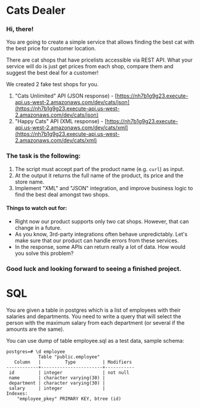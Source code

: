 Cats Dealer
==================

### Hi, there!
You are going to create a simple service that allows finding the best cat with the best price for customer location.

There are cat shops that have pricelists accessible via REST API. What your service will do is just get prices from each shop, compare them and suggest the best deal for a customer!

We created 2 fake test shops for you.
1. "Cats Unlimited" API (JSON response) - [https://nh7b1g9g23.execute-api.us-west-2.amazonaws.com/dev/cats/json](https://nh7b1g9g23.execute-api.us-west-2.amazonaws.com/dev/cats/json)
2. "Happy Cats" API (XML response) - [https://nh7b1g9g23.execute-api.us-west-2.amazonaws.com/dev/cats/xml](https://nh7b1g9g23.execute-api.us-west-2.amazonaws.com/dev/cats/xml)


### The task is the following:
1. The script must accept part of the product name (e.g. `curl`) as input.
2. At the output it returns the full name of the product, its price and the store name.
3. Implement "XML" and "JSON" integration, and improve business logic to find the best deal amongst two shops.


#### Things to watch out for:
* Right now our product supports only two cat shops. However, that can change in a future.
* As you know, 3rd-party integrations often behave unpredictably. Let's make sure that our product can handle errors from these services.
* In the response, some APIs can return really a lot of data. How would you solve this problem?

### Good luck and looking forward to seeing a finished project.

SQL
==================

You are given a table in postgres which is a list of employees with their salaries and departments. You need to write a query that will select the person with the maximum salary from each department (or several if the amounts are the same).

You can use dump of table employee.sql as a test data, sample schema:

```
postgres=# \d employee
            Table "public.employee"
   Column   |         Type          | Modifiers
------------+-----------------------+-----------
 id         | integer               | not null
 name       | character varying(30) |
 department | character varying(30) |
 salary     | integer               |
Indexes:
    "employee_pkey" PRIMARY KEY, btree (id)
```
